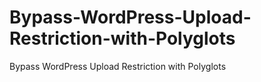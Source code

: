 # Bypass-WordPress-Upload-Restriction-with-Polyglots
Bypass WordPress Upload Restriction with Polyglots
